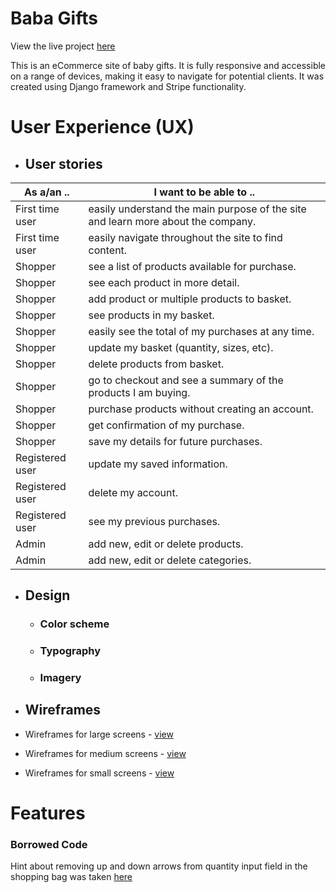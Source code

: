 # Baba Gifts

View the live project [here]()

This is an eCommerce site of baby gifts. It is fully responsive and accessible on a range of devices, making it easy to navigate for potential clients. It was created using Django framework and Stripe functionality.

# User Experience (UX)
* ## User stories
As a/an .. | I want to be able to ..
--------|------------------------
First time user | easily understand the main purpose of the site and learn more about the company.
First time user | easily navigate throughout the site to find content.
Shopper | see a list of products available for purchase.
Shopper | see each product in more detail.
Shopper | add product or multiple products to basket.
Shopper | see products in my basket.
Shopper | easily see the total of my purchases at any time.
Shopper | update my basket (quantity, sizes, etc).
Shopper | delete products from basket.
Shopper | go to checkout and see a summary of the products I am buying.
Shopper | purchase products without creating an account.
Shopper | get confirmation of my purchase.
Shopper | save my details for future purchases.
Registered user | update my saved information.
Registered user | delete my account.
Registered user | see my previous purchases.
Admin | add new, edit or delete products.
Admin | add new, edit or delete categories.

* ## Design
    * ### Color scheme
    * ### Typography
    * ### Imagery 

* ## Wireframes
* Wireframes for large screens - [view](https://github.com/irasan/babagifts/blob/master/assets/wireframes/desktop_view.pdf)
* Wireframes for medium screens - [view](https://github.com/irasan/babagifts/blob/master/assets/wireframes/tablet_view.pdf)
* Wireframes for small screens - [view](https://github.com/irasan/babagifts/blob/master/assets/wireframes/phone_view.pdf)

# Features


### Borrowed Code
Hint about removing up and down arrows from quantity input field in the shopping bag was taken [here](https://www.geeksforgeeks.org/how-to-disable-arrows-from-number-input/)
